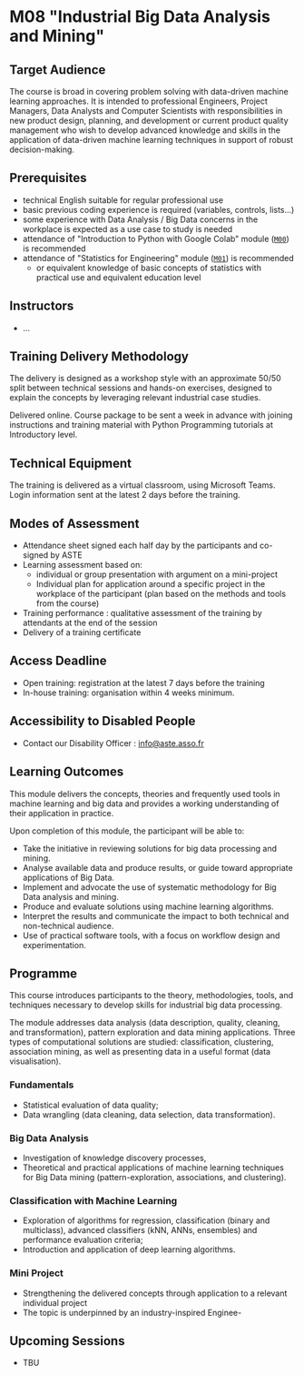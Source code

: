 # M08 "Industrial Big Data Analysis and Mining"

## Target Audience
The course is broad in covering problem solving with data-driven machine learning approaches. It is intended to professional Engineers, Project Managers, Data Analysts and Computer Scientists with responsibilities in new product design, planning, and development or current product quality management who wish to develop advanced knowledge and skills in the application of data-driven machine learning techniques in support of robust decision-making.



## Prerequisites
- technical English suitable for regular professional use
- basic previous coding experience is required (variables, controls, lists…)
- some experience with Data Analysis / Big Data concerns in the workplace is expected as a use case to study is needed
- attendance of "Introduction to Python with Google Colab" module ([`M00`][1]) is recommended
- attendance of "Statistics for Engineering" module ([`M01`][2]) is recommended
    - or equivalent knowledge of basic concepts of statistics with practical use and equivalent education level



## Instructors
- ...



## Training Delivery Methodology
The delivery is designed as a workshop style with an approximate 50/50 split between technical sessions and hands-on exercises, designed to explain the concepts by leveraging relevant industrial case studies.

Delivered online. Course package to be sent a week in advance with joining instructions and training material with Python Programming tutorials at Introductory level.



## Technical Equipment
The training is delivered as a virtual classroom, using Microsoft Teams. Login information sent at the latest 2 days before the training.



## Modes of Assessment
- Attendance sheet signed each half day by the participants and co-signed by ASTE
- Learning assessment based on:
    - individual or group presentation with argument on a mini-project
    - Individual plan for application around a specific project in the workplace of the participant (plan based on the methods and tools from the course)
- Training performance : qualitative assessment of the training by attendants at the end of the session
- Delivery of a training certificate



## Access Deadline
- Open training: registration at the latest 7 days before the training
- In-house training: organisation within 4 weeks minimum.



## Accessibility to Disabled People
- Contact our Disability Officer : info@aste.asso.fr



## Learning Outcomes
This module delivers the concepts, theories and frequently used tools in machine learning and big data and provides a working understanding of their application in practice.

Upon completion of this module, the participant will be able to:
- Take the initiative in reviewing solutions for big data processing and mining.
- Analyse available data and produce results, or guide toward appropriate applications of Big Data.
- Implement and advocate the use of systematic methodology for Big Data analysis and mining.
- Produce and evaluate solutions using machine learning algorithms.
- Interpret the results and communicate the impact to both technical and non-technical audience.
- Use of practical software tools, with a focus on workflow design and experimentation.



## Programme
This course introduces participants to the theory, methodologies, tools, and techniques necessary to develop skills for industrial big data processing.

The module addresses data analysis (data description, quality, cleaning, and transformation), pattern exploration and data mining applications. Three types of computational solutions are studied: classification, clustering, association mining, as well as presenting data in a useful format (data visualisation).

### Fundamentals
- Statistical evaluation of data quality;
- Data wrangling (data cleaning, data selection, data transformation).

### Big Data Analysis
- Investigation of knowledge discovery processes,
- Theoretical and practical applications of machine learning techniques for Big Data mining (pattern-exploration, associations, and clustering).

### Classification with Machine Learning
- Exploration of algorithms for regression, classification (binary and multiclass), advanced classifiers (kNN, ANNs, ensembles) and performance evaluation criteria;
- Introduction and application of deep learning algorithms.

### Mini Project
- Strengthening the delivered concepts through application to a relevant individual project
- The topic is underpinned by an industry-inspired Enginee-



## Upcoming Sessions
- TBU



<!-- LINKS -->
[1]: https://github.com/ub-safi/m00-intro-to-python-with-colab 'About M0'
[2]: https://github.com/ub-safi/m01-statistics-for-engineering 'About M1'
